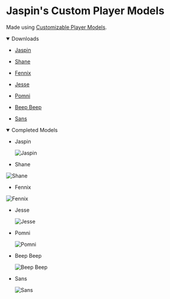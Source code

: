 # Jaspin's Custom Player Models

Made using [Customizable Player Models](https://www.curseforge.com/minecraft/mc-mods/custom-player-models).

<details open>
      <summary>Downloads</summary>

  - [Jaspin](https://github.com/JaspinHitGub/Jaspin-s-Player-Models/raw/refs/heads/main/Jaspin.cpmmodel)

  - [Shane](https://github.com/JaspinHitGub/Jaspin-s-Player-Models/raw/refs/heads/main/Shane.cpmmodel)

  - [Fennix](https://github.com/JaspinHitGub/Jaspin-s-Player-Models/raw/refs/heads/main/Fennix.cpmmodel)

  - [Jesse](https://github.com/JaspinHitGub/Jaspin-s-Player-Models/raw/refs/heads/main/Jesse.cpmmodel)

  - [Pomni](https://github.com/JaspinHitGub/Jaspin-s-Player-Models/raw/refs/heads/main/Pomni.cpmmodel)

  - [Beep Beep](https://github.com/JaspinHitGub/Jaspin-s-Player-Models/raw/refs/heads/main/BeepBeep.cpmmodel)

  - [Sans](https://github.com/JaspinHitGub/Jaspin-s-Player-Models/raw/refs/heads/main/Sans.cpmmodel)
  </details>

<details open>
  <summary>Completed Models</summary>

- Jaspin

  ![Jaspin](https://github.com/user-attachments/assets/71b5746c-dad2-43a1-ab13-b552141512b2)


  
- Shane

![Shane](https://github.com/user-attachments/assets/99c804de-9bdf-4c98-b152-fadfb52ae83e)


- Fennix

![Fennix](https://github.com/user-attachments/assets/7c56ca57-011d-4769-98ba-f5d9111824b0)

  
- Jesse
  
  ![Jesse](https://github.com/user-attachments/assets/72578359-0bdd-4470-8201-4fdf4c821c33)

  
- Pomni

  ![Pomni](https://github.com/user-attachments/assets/125700cd-f8cb-4c53-9ae8-eb210d7d3b3f)

- Beep Beep

  ![Beep Beep](https://github.com/user-attachments/assets/773841c4-2f73-4cba-8ee9-95b03599c3cb)


- Sans

  ![Sans](https://github.com/user-attachments/assets/94c05b56-5283-4b5f-b977-151e402fe06d)

  </details>
